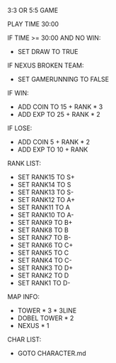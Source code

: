 3:3 OR 5:5 GAME

PLAY TIME 30:00

IF TIME >= 30:00 AND NO WIN:
- SET DRAW TO TRUE

IF NEXUS BROKEN TEAM:
- SET GAMERUNNING TO FALSE
 
IF WIN:
- ADD COIN TO 15 + RANK * 3
- ADD EXP TO 25 + RANK * 2
 
IF LOSE:
- ADD COIN 5 + RANK * 2
- ADD EXP TO 10 + RANK
 
RANK LIST:
 - SET RANK15 TO S+
 - SET RANK14 TO S
 - SET RANK13 TO S-
 - SET RANK12 TO A+
 - SET RANK11 TO A
 - SET RANK10 TO A-
 - SET RANK9 TO B+
 - SET RANK8 TO B
 - SET RANK7 TO B-
 - SET RANK6 TO C+
 - SET RANK5 TO C
 - SET RANK4 TO C-
 - SET RANK3 TO D+
 - SET RANK2 TO D
 - SET RANK1 TO D-


MAP INFO:
 - TOWER * 3 * 3LINE
 - DOBEL TOWER * 2
 - NEXUS * 1
 
 
 CHAR LIST:
  - GOTO CHARACTER.md
